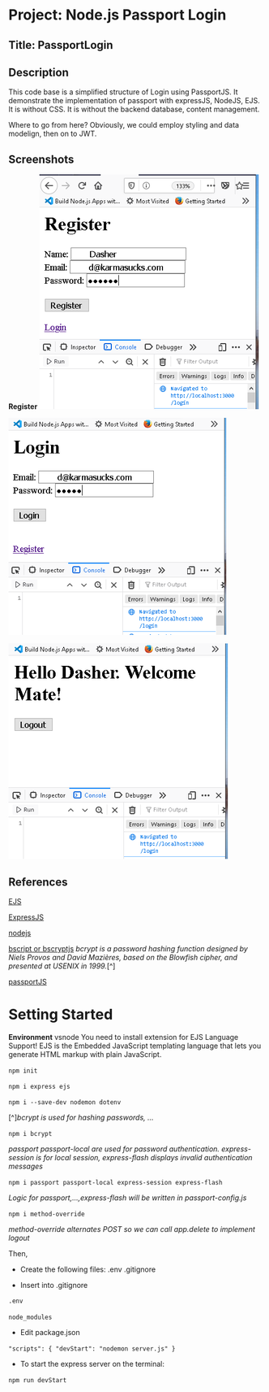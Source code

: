 # Project: Node.js Passport Login 

## Title: PassportLogin

## Description

This code base is a simplified structure of Login using PassportJS.  It demonstrate the implementation of passport with expressJS, NodeJS, EJS.  It is without CSS.  It is without the backend database, content management.  

Where to go from here?  Obviously, we could employ styling and data modelign, then on to JWT.

## Screenshots

**Register**
![register](https://github.com/hurricanemark/NodeJS-Passport-Login/blob/master/assets/img/register.PNG)

![Login](https://github.com/hurricanemark/NodeJS-Passport-Login/blob/master/assets/img/login.PNG)

![index page](https://github.com/hurricanemark/NodeJS-Passport-Login/blob/master/assets/img/indexpage.PNG)

## References

[EJS](https://ejs.co/#about)

[ExpressJS](https://expressjs.com/)

[nodejs](https://nodejs.org/en/)

[bscript or bscryptjs](https://passwordhashing.com/BCrypt)
*bcrypt is a password hashing function designed by Niels Provos and David Mazières, based on the Blowfish cipher, and presented at USENIX in 1999.*[^]

[passportJS](http://www.passportjs.org/packages/passport-local/)


# Setting Started

**Environment** vsnode
You need to  install extension for 
EJS Language Support!  EJS is the Embedded JavaScript templating language that lets you generate HTML markup with plain JavaScript.

`npm init`

`npm i express ejs`

`npm i --save-dev nodemon dotenv`

[^]*bcrypt is used for hashing passwords, ...*

`npm i bcrypt`  

*passport passport-local are used for password authentication.  express-session is for local session, express-flash displays invalid authentication messages*


`npm i passport passport-local express-session express-flash`

*Logic for passport,...,express-flash will be written in passport-config.js*


`npm i method-override`

*method-override alternates POST so we can call app.delete to implement logout*

Then,

- Create the following files:  .env .gitignore

- Insert into .gitignore

```
.env

node_modules
```


- Edit package.json

`"scripts": { "devStart": "nodemon server.js" }`

- To start the express server on the terminal:

`npm run devStart`